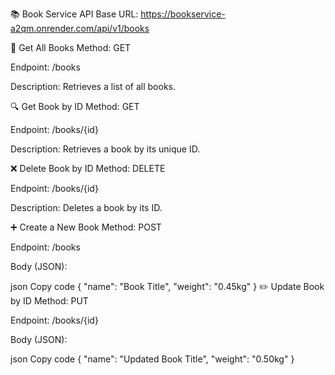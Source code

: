 📚 Book Service API
Base URL: https://bookservice-a2qm.onrender.com/api/v1/books

📘 Get All Books
Method: GET

Endpoint: /books

Description: Retrieves a list of all books.

🔍 Get Book by ID
Method: GET

Endpoint: /books/{id}

Description: Retrieves a book by its unique ID.

❌ Delete Book by ID
Method: DELETE

Endpoint: /books/{id}

Description: Deletes a book by its ID.

➕ Create a New Book
Method: POST

Endpoint: /books

Body (JSON):

json
Copy code
{
  "name": "Book Title",
  "weight": "0.45kg"
}
✏️ Update Book by ID
Method: PUT

Endpoint: /books/{id}

Body (JSON):

json
Copy code
{
  "name": "Updated Book Title",
  "weight": "0.50kg"
}
